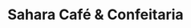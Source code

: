 ---
title: "Sahara Café & Confeitaria"
url: /foz-do-iguacu/sahara-cafe-y-confeitaria/
shop: pastelería
---